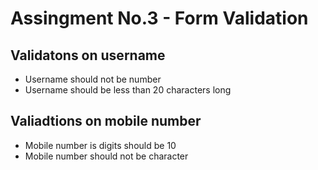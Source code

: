 # Assingment No.3 - Form Validation

## Validatons on username
* Username should not be number
* Username should be less than 20 characters long

## Valiadtions on mobile number
* Mobile number is digits should be 10
* Mobile number should not be character